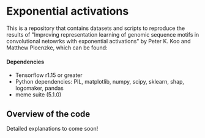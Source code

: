 # Exponential activations

This is a repository that contains datasets and scripts to reproduce the results of "Improving representation learning of genomic sequence motifs in convolutional netowrks with exponential activations" by Peter K. Koo and Matthew Ploenzke, which can be found: 

#### Dependencies
* Tensorflow r1.15 or greater 
* Python dependencies: PIL, matplotlib, numpy, scipy, sklearn, shap, logomaker, pandas
* meme suite (5.1.0)

## Overview of the code

Detailed explanations to come soon!